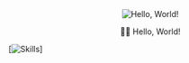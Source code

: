 <div align="center">
  <img src="https://media1.tenor.com/m/X1DFymgWJAcAAAAC/poliwhirl-pokemon.gif" alt="Hello, World!">

  <p>👋🏻 Hello, World!<p>
</div>

[![Skills](https://skillicons.dev/icons?i=cs,java,js,html,css,mysql,mongodb,react,nextjs,express,nodejs,git,github,visualstudio,vscode)]
